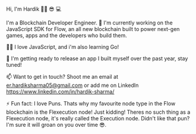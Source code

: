 Hi, I'm Hardik 👋🏾 😎 💻

I'm a Blockchain Developer Engineer.
🔭 I'm currently working on the JavaScript SDK for Flow, an all new blockchain built to power next-gen games, apps and the developers who build them.

👨‍💻 I love JavaScript, and i'm also learning Go!

💪 I'm getting ready to release an app I built myself over the past year, stay tuned!

📫 Want to get in touch? Shoot me an email at er.hardiksharma05@gmail.com or add me on LinkedIn https://www.linkedin.com/in/hardik-sharma/

⚡ Fun fact: I love Puns. Thats why my favourite node type in the Flow blockchain is the Flexecution node! Just kidding! Theres no such thing as a Flexecution node, it's really called the Execution node. Didn't like that pun? I'm sure it will groan on you over time 😎.
